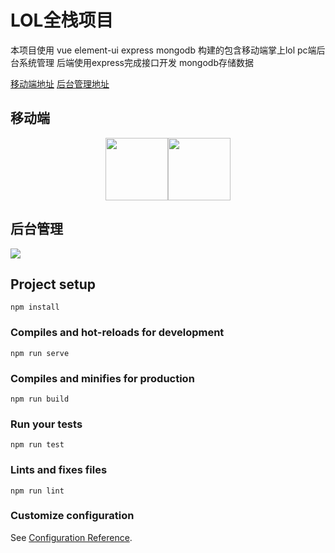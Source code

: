 # LOL全栈项目

本项目使用 vue element-ui express mongodb 构建的包含移动端掌上lol pc端后台系统管理 后端使用express完成接口开发 mongodb存储数据

[移动端地址](http://124.70.176.191/#/)
[后台管理地址](http://124.70.176.191/admin)

## 移动端

<center class="half">
    <img src="https://i.loli.net/2020/06/16/e9nt8jvGIEsTgBL.png" width="100"/><img         src="https://i.loli.net/2020/06/16/e9nt8jvGIEsTgBL.png" width="100"/>
</center>

## 后台管理

![](https://i.loli.net/2020/06/16/QTWDgL3R581PXfu.png)


## Project setup
```
npm install
```

### Compiles and hot-reloads for development
```
npm run serve
```

### Compiles and minifies for production
```
npm run build
```

### Run your tests
```
npm run test
```

### Lints and fixes files
```
npm run lint
```

### Customize configuration
See [Configuration Reference](https://cli.vuejs.org/config/).
